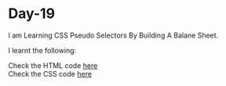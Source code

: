 # Day-19
I am Learning CSS Pseudo Selectors By Building A Balane Sheet.

I learnt the following:


Check the HTML code [here](./full-code.html)  
Check the CSS code [here](./full-code.css)